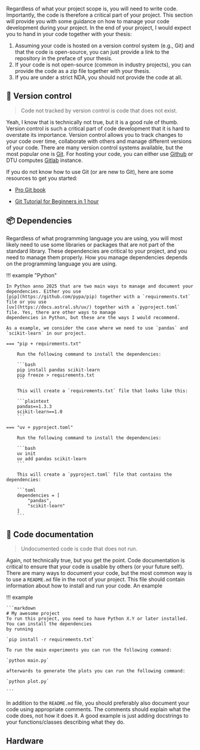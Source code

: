 Regardless of what your project scope is, you will need to write code. Importantly, the code is therefore a critical
part of your project. This section will provide you with some guidance on how to manage your code development during
your project. In the end of your project, I would expect you to hand in your code together with your thesis:

1. Assuming your code is hosted on a version control system (e.g., Git) and that the code is open-source, you can
    just provide a link to the repository in the preface of your thesis.
2. If your code is not open-source (common in industry projects), you can provide the code as a zip file together with
    your thesis.
3. If you are under a strict NDA, you should not provide the code at all.


## 🔄 Version control

> Code not tracked by version control is code that does not exist.

Yeah, I know that is technically not true, but it is a good rule of thumb. Version control is such a critical part of
code development that it is hard to overstate its importance. Version control allows you to track changes to your code
over time, collaborate with others and manage different versions of your code. There are many version control systems
available, but the most popular one is [Git](https://en.wikipedia.org/wiki/Git). For hosting your code, you can either
use [Github](https://github.com/) or DTU computes [Gitlab](https://lab.compute.dtu.dk) instance.

If you do not know how to use Git (or are new to Git), here are some resources to get you started:

* [Pro Git book](https://git-scm.com/book/en/v2)

* [Git Tutorial for Beginners in 1 hour](https://www.youtube.com/watch?v=8JJ101D3knE)

## 📦 Dependencies

Regardless of what programming language you are using, you will most likely need to use some libraries or packages that
are not part of the standard library. These dependencies are critical to your project, and you need to manage them
properly. How you manage dependencies depends on the programming language you are using.

!!! example "Python"

    In Python anno 2025 that are two main ways to manage and document your dependencies. Either you use
    [pip](https://github.com/pypa/pip) together with a `requirements.txt` file or you use
    [uv](https://docs.astral.sh/uv/) together with a `pyproject.toml` file. Yes, there are other ways to manage
    dependencies in Python, but these are the ways I would recommend.

    As a example, we consider the case where we need to use `pandas` and `scikit-learn` in our project.

    === "pip + requirements.txt"

        Run the following command to install the dependencies:

        ```bash
        pip install pandas scikit-learn
        pip freeze > requirements.txt
        ```

        This will create a `requirements.txt` file that looks like this:

        ```plaintext
        pandas==1.3.3
        scikit-learn==1.0
        ```

    === "uv + pyproject.toml"

        Run the following command to install the dependencies:

        ```bash
        uv init
        uv add pandas scikit-learn
        ```

        This will create a `pyproject.toml` file that contains the dependencies:

        ```toml
        dependencies = [
            "pandas",
            "scikit-learn"
        ]
        ```

## 📝 Code documentation

> Undocumented code is code that does not run.

Again, not technically true, but you get the point. Code documentation is critical to ensure that your code is usable by
others (or your future self). There are many ways to document your code, but the most common way is to use a
`README.md` file in the root of your project. This file should contain information about how to install and run your
code. An example

!!! example

    ```markdown
    # My awesome project
    To run this project, you need to have Python X.Y or later installed. You can install the dependencies
    by running

    `pip install -r requirements.txt`

    To run the main experiments you can run the following command:

    `python main.py`

    afterwards to generate the plots you can run the following command:

    `python plot.py`

    ```

In addition to the `README.md` file, you should preferably also document your code using appropriate comments. The
comments should explain what the code does, not how it does it. A good example is just adding docstrings to your
functions/classes describing what they do.

## Hardware
